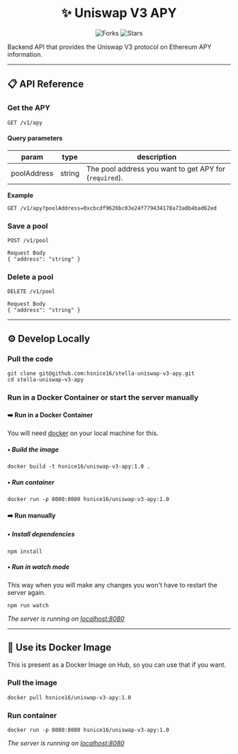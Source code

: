 <div align="center">

# ✨ Uniswap V3 APY

![Forks](https://img.shields.io/github/forks/hsnice16/stella-uniswap-v3-apy)
![Stars](https://img.shields.io/github/stars/hsnice16/stella-uniswap-v3-apy)

</div>

Backend API that provides the Uniswap V3 protocol on Ethereum APY information.

---

## 📋 API Reference

### Get the APY

```HTTP
GET /v1/apy
```

#### Query parameters

| param       | type   | description                                            |
| ----------- | ------ | ------------------------------------------------------ |
| poolAddress | string | The pool address you want to get APY for (`required`). |

**Example**

```HTTP
GET /v1/apy?poolAddress=0xcbcdf9626bc03e24f779434178a73a0b4bad62ed
```

### Save a pool

```HTTP
POST /v1/pool

Request Body
{ "address": "string" }
```

### Delete a pool

```HTTP
DELETE /v1/pool

Request Body
{ "address": "string" }
```

---

## ⚙️ Develop Locally

### Pull the code

```shell
git clone git@github.com:hsnice16/stella-uniswap-v3-apy.git
cd stella-uniswap-v3-apy
```

### Run in a Docker Container or start the server manually

#### ➡️ Run in a Docker Container

You will need [docker](https://www.docker.com/get-started/) on your local machine for this.

##### • Build the image

```shell
docker build -t hsnice16/uniswap-v3-apy:1.0 .
```

##### • Run container

```shell
docker run -p 8080:8080 hsnice16/uniswap-v3-apy:1.0
```

#### ➡️ Run manually

##### • Install dependencies

```shell
npm install
```

##### • Run in watch mode

This way when you will make any changes you won't have to restart the server again.

```shell
npm run watch
```

_The server is running on [localhost:8080](http://localhost:8080/)_

---

## 🐳 Use its Docker Image

This is present as a Docker Image on Hub, so you can use that if you want.

### Pull the image

```shell
docker pull hsnice16/uniswap-v3-apy:1.0
```

### Run container

```shell
docker run -p 8080:8080 hsnice16/uniswap-v3-apy:1.0
```

_The server is running on [localhost:8080](http://localhost:8080/)_

